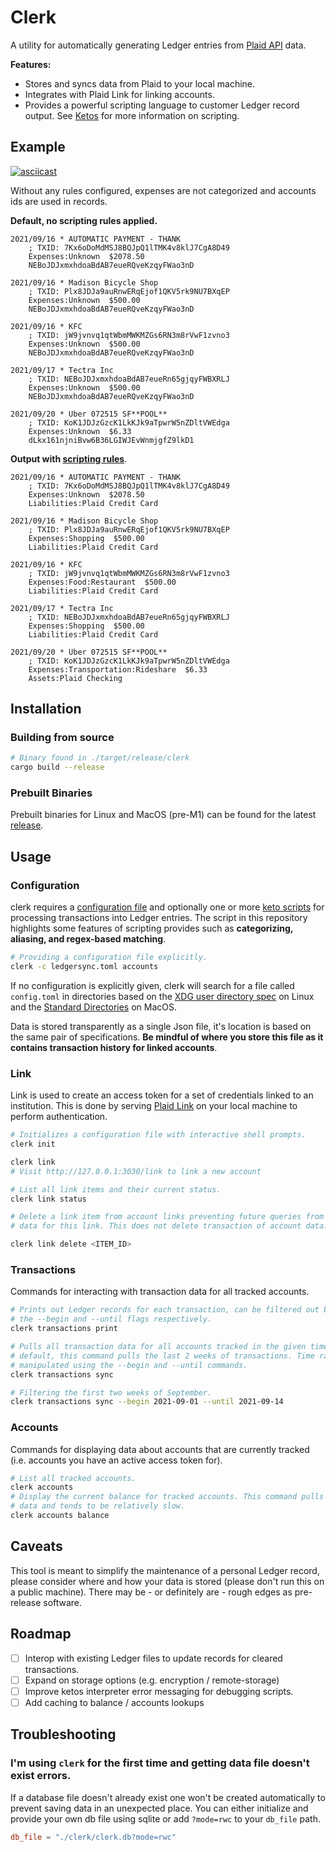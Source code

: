 # Clerk

A utility for automatically generating Ledger entries from [Plaid API][Plaid]
data.

**Features:**
* Stores and syncs data from Plaid to your local machine.
* Integrates with Plaid Link for linking accounts.
* Provides a powerful scripting language to customer Ledger record output. See
	[Ketos](https://github.com/murarth/ketos) for more information on scripting.

## Example
[![asciicast](https://asciinema.org/a/437024.png)](https://asciinema.org/a/437024)


Without any rules configured, expenses are not categorized and accounts ids are
used in records.

__Default, no scripting rules applied.__
```
2021/09/16 * AUTOMATIC PAYMENT - THANK
    ; TXID: 7Kx6oDoMdMSJ8BQJpQ1lTMK4v8klJ7CgA8D49
    Expenses:Unknown  $2078.50
    NEBoJDJxmxhdoaBdAB7eueRQveKzqyFWao3nD

2021/09/16 * Madison Bicycle Shop
    ; TXID: Plx8JDJa9auRnwERqEjof1QKV5rk9NU7BXqEP
    Expenses:Unknown  $500.00
    NEBoJDJxmxhdoaBdAB7eueRQveKzqyFWao3nD

2021/09/16 * KFC
    ; TXID: jW9jvnvq1qtWbmMWKMZGs6RN3m8rVwF1zvno3
    Expenses:Unknown  $500.00
    NEBoJDJxmxhdoaBdAB7eueRQveKzqyFWao3nD

2021/09/17 * Tectra Inc
    ; TXID: NEBoJDJxmxhdoaBdAB7eueRn65gjqyFWBXRLJ
    Expenses:Unknown  $500.00
    NEBoJDJxmxhdoaBdAB7eueRQveKzqyFWao3nD

2021/09/20 * Uber 072515 SF**POOL**
    ; TXID: KoK1JDJzGzcK1LkKJk9aTpwrW5nZDltVWEdga
    Expenses:Unknown  $6.33
    dLkx161njniBvw6B36LGIWJEvWnmjgfZ9lkD1
```

__Output with [scripting rules](transform.keto)__.
```
2021/09/16 * AUTOMATIC PAYMENT - THANK
    ; TXID: 7Kx6oDoMdMSJ8BQJpQ1lTMK4v8klJ7CgA8D49
    Expenses:Unknown  $2078.50
    Liabilities:Plaid Credit Card

2021/09/16 * Madison Bicycle Shop
    ; TXID: Plx8JDJa9auRnwERqEjof1QKV5rk9NU7BXqEP
    Expenses:Shopping  $500.00
    Liabilities:Plaid Credit Card

2021/09/16 * KFC
    ; TXID: jW9jvnvq1qtWbmMWKMZGs6RN3m8rVwF1zvno3
    Expenses:Food:Restaurant  $500.00
    Liabilities:Plaid Credit Card

2021/09/17 * Tectra Inc
    ; TXID: NEBoJDJxmxhdoaBdAB7eueRn65gjqyFWBXRLJ
    Expenses:Shopping  $500.00
    Liabilities:Plaid Credit Card

2021/09/20 * Uber 072515 SF**POOL**
    ; TXID: KoK1JDJzGzcK1LkKJk9aTpwrW5nZDltVWEdga
    Expenses:Transportation:Rideshare  $6.33
    Assets:Plaid Checking
```

## Installation

### Building from source
```sh
# Binary found in ./target/release/clerk
cargo build --release
```

### Prebuilt Binaries
Prebuilt binaries for Linux and MacOS (pre-M1) can be found for the latest
[release](https://github.com/allancalix/clerk/releases).

## Usage

### Configuration
clerk requires a [configuration file](ledgersync.toml) and optionally one
or more [keto scripts](transform.keto) for processing transactions into Ledger
entries. The script in this repository highlights some features of scripting
provides such as __categorizing, aliasing, and regex-based matching__.

```sh
# Providing a configuration file explicitly.
clerk -c ledgersync.toml accounts
```

If no configuration is explicitly given, clerk will search for a file called
`config.toml` in directories based on the [XDG user directory spec](https://www.freedesktop.org/wiki/Software/xdg-user-dirs/)
on Linux and the [Standard Directories][] on MacOS.

Data is stored transparently as a single Json file, it's location is based on the
same pair of specifications. __Be mindful of where you store this file as it
contains transaction history for linked accounts__.

### Link
Link is used to create an access token for a set of credentials linked to an
institution. This is done by serving [Plaid Link][] on your local machine to
perform authentication.

```sh
# Initializes a configuration file with interactive shell prompts.
clerk init

clerk link
# Visit http://127.0.0.1:3030/link to link a new account

# List all link items and their current status.
clerk link status

# Delete a link item from account links preventing future queries from retturning
# data for this link. This does not delete transaction of account data.

clerk link delete <ITEM_ID>
```

### Transactions
Commands for interacting with transaction data for all tracked accounts.

```sh
# Prints out Ledger records for each transaction, can be filtered out by date using
# the --begin and --until flags respectively.
clerk transactions print

# Pulls all transaction data for all accounts tracked in the given time range. By
# default, this command pulls the last 2 weeks of transactions. Time range can be
# manipulated using the --begin and --until commands.
clerk transactions sync

# Filtering the first two weeks of September.
clerk transactions sync --begin 2021-09-01 --until 2021-09-14
```

### Accounts
Commands for displaying data about accounts that are currently tracked (i.e.
accounts you have an active access token for).

```sh
# List all tracked accounts.
clerk accounts
# Display the current balance for tracked accounts. This command pulls the latest
# data and tends to be relatively slow.
clerk accounts balance
```

## Caveats
This tool is meant to simplify the maintenance of a personal Ledger record, please
consider where and how your data is stored (please don't run this on a public
machine). There may be - or definitely are - rough edges as pre-release software.

## Roadmap
- [ ] Interop with existing Ledger files to update records for cleared transactions.
- [ ] Expand on storage options (e.g. encryption / remote-storage)
- [ ] Improve ketos interpreter error messaging for debugging scripts.
- [ ] Add caching to balance / accounts lookups

[Plaid]: https://plaid.com/docs/api/ "Plaid Docs"
[Plaid Link]: https://plaid.com/docs/link/ "Plaid Link Documentation"
[Standard Directories]: https://developer.apple.com/library/archive/documentation/FileManagement/Conceptual/FileSystemProgrammingGuide/FileSystemOverview/FileSystemOverview.html#//apple_ref/doc/uid/TP40010672-CH2-SW6

## Troubleshooting
### I'm using `clerk` for the first time and getting data file doesn't exist errors.
If a database file doesn't already exist one won't be created automatically to
prevent saving data in an unexpected place. You can either initialize and provide
your own db file using sqlite or add `?mode=rwc` to your `db_file` path.

```toml
db_file = "./clerk/clerk.db?mode=rwc"
```
